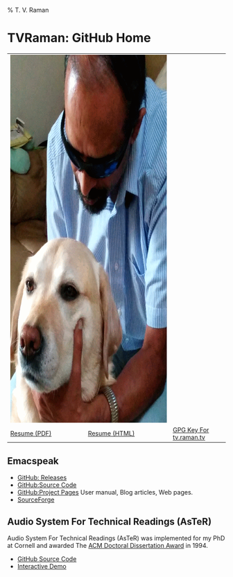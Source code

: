 % T. V. Raman
# TVRaman: GitHub Home #
<table><tr><td colspan=2><img src="animated-raman-and-tilden.gif"
width="638" height="850" alt="Raman And Tilden"/>
</td></tr>
<tr>
<td><a href="vita/resume.pdf">Resume (PDF)</a></td>
<td><a href="vita/resume.html">Resume (HTML)</a></td>
<td><a href="tv.raman.tv.asc">GPG Key For tv.raman.tv</a></td>
</tr>
</table>

 

## Emacspeak ##
* [GitHub: Releases](https://github.com/tvraman/emacspeak/releases/)
*  [GitHub:Source Code](https://github.com/tvraman/emacspeak)
* [GitHub:Project Pages](./emacspeak) User manual, Blog articles, Web pages.
*  [SourceForge](http://emacspeak.sf.net)


## Audio System For Technical Readings (AsTeR) ##

Audio System For Technical Readings (AsTeR) was implemented for my PhD
at Cornell and awarded The [ACM Doctoral Dissertation Award](http://www.acm.org/awards/dd_citation/1994B.html) in 1994.

* [GitHub Source Code](https://github.com/tvraman/aster-math)
* [Interactive Demo](http://emacspeak.sourceforge.net/raman/aster/aster-toplevel.html)
